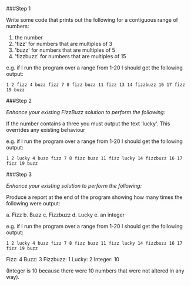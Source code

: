 ###Step 1

Write some code that prints out the following for a contiguous range of numbers:

  1. the number
  2. 'fizz' for numbers that are multiples of 3
  3. 'buzz' for numbers that are multiples of 5
  4. 'fizzbuzz' for numbers that are multiples of 15

e.g. if I run the program over a range from 1-20 I should get the following output:

    1 2 fizz 4 buzz fizz 7 8 fizz buzz 11 fizz 13 14 fizzbuzz 16 17 fizz 19 buzz

###Step 2

*Enhance your existing FizzBuzz solution to perform the following:*

If the number contains a three you must output the text 'lucky'. This overrides any existing behaviour

e.g. if I run the program over a range from 1-20 I should get the following output:

    1 2 lucky 4 buzz fizz 7 8 fizz buzz 11 fizz lucky 14 fizzbuzz 16 17 fizz 19 buzz

###Step 3

*Enhance your existing solution to perform the following:*

Produce a report at the end of the program showing how many times the following were output:

  a. Fizz
  b. Buzz
  c. Fizzbuzz
  d. Lucky
  e. an integer

e.g. if I run the program over a range from 1-20 I should get the following output:

    1 2 lucky 4 buzz fizz 7 8 fizz buzz 11 fizz lucky 14 fizzbuzz 16 17 fizz 19 buzz

  Fizz: 4
  Buzz: 3
  Fizzbuzz: 1
  Lucky: 2
  Integer: 10

 (Integer is 10 because there were 10 numbers that were not altered in any way).
